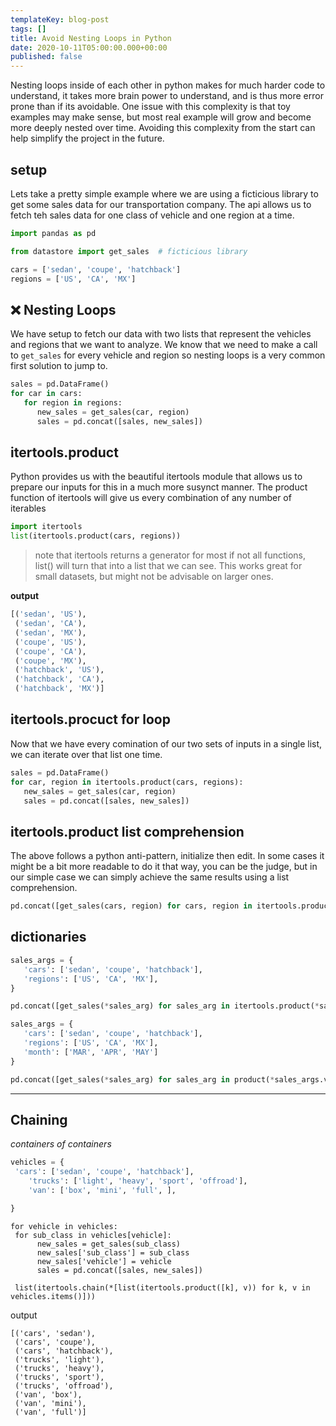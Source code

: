 ```yaml
---
templateKey: blog-post
tags: []
title: Avoid Nesting Loops in Python
date: 2020-10-11T05:00:00.000+00:00
published: false
---
```


Nesting loops inside of each other in python makes for much harder code to understand, it takes more brain power to understand, and is thus more error prone than if its avoidable. One issue with this complexity is that toy examples may make sense, but most real example will grow and become more deeply nested over time. Avoiding this complexity from the start can help simplify the project in the future.

## setup

Lets take a pretty simple example where we are using a ficticious library to get some sales data for our transportation company. The api allows us to fetch teh sales data for one class of vehicle and one region at a time.

```python
import pandas as pd

from datastore import get_sales  # ficticious library

cars = ['sedan', 'coupe', 'hatchback']
regions = ['US', 'CA', 'MX']
```

## ❌ Nesting Loops

We have setup to fetch our data with two lists that represent the vehicles and regions that we want to analyze. We know that we need to make a call to `get_sales` for every vehicle and region so nesting loops is a very common first solution to jump to.

```python
sales = pd.DataFrame()
for car in cars:
   for region in regions:
      new_sales = get_sales(car, region)
      sales = pd.concat([sales, new_sales])
```

## itertools.product

Python provides us with the beautiful itertools module that allows us to prepare our inputs for this in a much more susynct manner. The product function of itertools will give us every combination of any number of iterables

```python
import itertools
list(itertools.product(cars, regions))
```

> note that itertools returns a generator for most if not all functions, list() will turn that into a list that we can see. This works great for small datasets, but might not be advisable on larger ones.

**output**

```python
[('sedan', 'US'),
 ('sedan', 'CA'),
 ('sedan', 'MX'),
 ('coupe', 'US'),
 ('coupe', 'CA'),
 ('coupe', 'MX'),
 ('hatchback', 'US'),
 ('hatchback', 'CA'),
 ('hatchback', 'MX')]
```

## itertools.procuct for loop

Now that we have every comination of our two sets of inputs in a single list, we can iterate over that list one time.

```python
sales = pd.DataFrame()
for car, region in itertools.product(cars, regions):
   new_sales = get_sales(car, region)
   sales = pd.concat([sales, new_sales])
```

## itertools.product list comprehension

The above follows a python anti-pattern, initialize then edit. In some cases it might be a bit more readable to do it that way, you can be the judge, but in our simple case we can simply achieve the same results using a list comprehension.

```python
pd.concat([get_sales(cars, region) for cars, region in itertools.product(cars, regions)])
```

## dictionaries

```python
sales_args = {
   'cars': ['sedan', 'coupe', 'hatchback'],
   'regions': ['US', 'CA', 'MX'],
}

pd.concat([get_sales(*sales_arg) for sales_arg in itertools.product(*sales_args.values())])
```

```python
sales_args = {
   'cars': ['sedan', 'coupe', 'hatchback'],
   'regions': ['US', 'CA', 'MX'],
   'month': ['MAR', 'APR', 'MAY']
}

pd.concat([get_sales(*sales_arg) for sales_arg in product(*sales_args.values())])
```

---

## Chaining

_containers of containers_

```python
vehicles = {
 'cars': ['sedan', 'coupe', 'hatchback'],
    'trucks': ['light', 'heavy', 'sport', 'offroad'],
    'van': ['box', 'mini', 'full', ],

}
```

```
for vehicle in vehicles:
 for sub_class in vehicles[vehicle]:
      new_sales = get_sales(sub_class)
      new_sales['sub_class'] = sub_class
      new_sales['vehicle'] = vehicle
      sales = pd.concat([sales, new_sales])
```

```
 list(itertools.chain(*[list(itertools.product([k], v)) for k, v in vehicles.items()]))
```

output

```
[('cars', 'sedan'),
 ('cars', 'coupe'),
 ('cars', 'hatchback'),
 ('trucks', 'light'),
 ('trucks', 'heavy'),
 ('trucks', 'sport'),
 ('trucks', 'offroad'),
 ('van', 'box'),
 ('van', 'mini'),
 ('van', 'full')]
```
